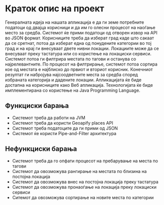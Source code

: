 # Краток опис на проект


Генералната идеја на нашата апликација е да ги земе потребните податоци од двајца корисници и да им го олесни процесот на наоѓање место за средба. Системот ќе прими податоци од отворен извор на API во JSON формат. Корисниците треба да изберат град каде што сакаат да се сретнат, потоа да изберат една од понудените категории во тој град и на крај ги внесуваат двете нивни локации. Локациите може да се внесуваат преку тастатура или со користење на локациски сервиси. Системот потоа ги филтрира местата по тагови и останува со најрелевантните. По процесот на филтрирање, системот потоа сортира кое од местата е најблиско до првиот и вториот корисник. Конечниот резултат ги набројува најсоодветните места за средба според избраната категорија и дадените локации. Апликацијата ќе биде достапна на корисниците како Веб апликација. Технологијата ќе биде имплементирана со користење на Java Programming Language.



## Функциски барања

- Системот треба да работи на JVM
- Системот треба да користи Geoapify places API
- Системот треба податоците да ги прими од JSON
- Системот ќе користи Pipe-and-Filter архитектура

 

## Нефункциски барања

- Системот треба да го опфати процесот на пребарување на места по тагови
- Системот да овозможува рангирање на местата по близина на постојна локација
- Системот да овозможува внес на постојна локација преку тастатура
- Системот да овозможува пронаоѓање на локација преку локациски сервиси
- Ситемот да овозможува сортирање на новите места по категории
